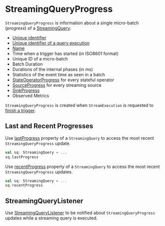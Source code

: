 # StreamingQueryProgress

`StreamingQueryProgress` is information about a single micro-batch (_progress_) of a [StreamingQuery](../StreamingQuery.md):

* <span id="id"> [Unique identifier](../StreamingQuery.md#id)
* <span id="runId"> [Unique identifier of a query execution](../StreamingQuery.md#runId)
* <span id="name"> [Name](../StreamingQuery.md#name)
* <span id="timestamp"> Time when a trigger has started (in ISO8601 format)
* <span id="batchId"> Unique ID of a micro-batch
* <span id="batchDuration"> Batch Duration
* <span id="durationMs"> Durations of the internal phases (in ms)
* <span id="eventTime"> Statistics of the event time as seen in a batch
* <span id="stateOperators"> [StateOperatorProgress](StateOperatorProgress.md) for every stateful operator
* <span id="sources"> [SourceProgress](SourceProgress.md) for every streaming source
* <span id="sink"> [SinkProgress](SinkProgress.md)
* <span id="observedMetrics"> Observed Metrics

`StreamingQueryProgress` is created when `StreamExecution` is requested to [finish a trigger](ProgressReporter.md#finishTrigger).

## Last and Recent Progresses

Use [lastProgress](../StreamingQuery.md#lastProgress) property of a `StreamingQuery` to access the most recent `StreamingQueryProgress` update.

```scala
val sq: StreamingQuery = ...
sq.lastProgress
```

Use [recentProgress](../StreamingQuery.md#recentProgress) property of a `StreamingQuery` to access the most recent `StreamingQueryProgress` updates.

```scala
val sq: StreamingQuery = ...
sq.recentProgress
```

## StreamingQueryListener

Use [StreamingQueryListener](StreamingQueryListener.md#QueryProgressEvent) to be notified about `StreamingQueryProgress` updates while a streaming query is executed.
